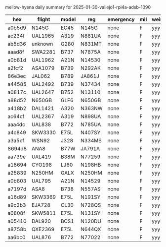 mellow-hyena daily summary for 2025-01-30-vallejo1-rpi4a-adsb-1090

|hex|flight|model|reg|emergency|mil|weirdo|
|--|--|--|--|--|--|--|
|a0b5d9|N145G|EC45|N145G|none|F|yyy|
|ac234f|UAL1965|A319|N881UA|none|F|yyy|
|ab5d36|unknown|G280|N831MT|none|F|yyy|
|aaad8f|SWA2281|B737|N7875A|none|F|yyy|
|a0b81d|UAL1962|A21N|N14530|none|F|yyy|
|a2fcf2|ASA1079|B739|N292AK|none|F|yyy|
|86e3ec|JAL062|B789|JA861J|none|F|yyy|
|a44585|UAL2492|B739|N37434|none|F|yyy|
|a0817c|UAL2647|B752|N13110|none|F|yyy|
|a88d52|N650GB|GLF6|N650GB|none|F|yyy|
|a418b2|DAL1421|A320|N363NW|none|F|yyy|
|ac64cf|UAL2367|A319|N898UA|none|F|yyy|
|aaa4dc|UAL838|B772|N785UA|none|F|yyy|
|a4c849|SKW3330|E75L|N407SY|none|F|yyy|
|a3a5cf|WSN92|J328|N334MS|none|F|yyy|
|8694d8|ANA8|B77W|JA791A|none|F|yyy|
|aa739e|UAL419|B38M|N77259|none|F|yyy|
|a18694|CYO198|LJ60|N198HB|none|F|yyy|
|a25839|N250HM|GALX|N250HM|none|F|yyy|
|a0b803|UAL795|A21N|N14529|none|F|yyy|
|a7197d|ASA8|B738|N557AS|none|F|yyy|
|a16d89|SKW3369|E75L|N191SY|none|F|yyy|
|a9c2b3|EJA728|CL30|N728QS|none|F|yyy|
|a0808f|SKW5811|E75L|N131SY|none|F|yyy|
|a05410|DAL920|BCS1|N120DU|none|F|yyy|
|a8758b|QXE2369|E75L|N644QX|none|F|yyy|
|aa6bc0|UAL876|B772|N77022|none|F|yyy|
